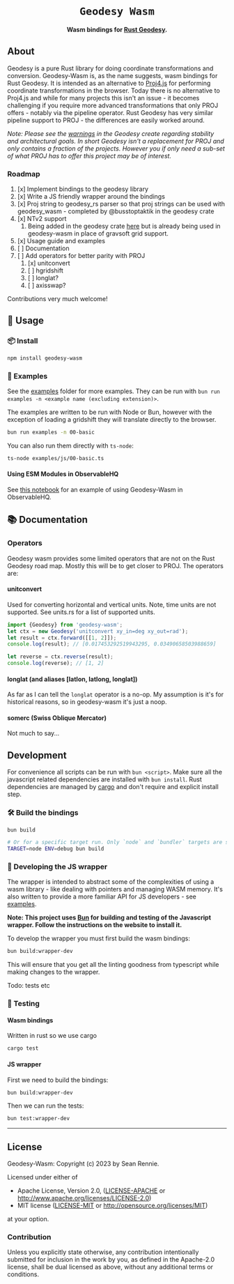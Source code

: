 <div align="center">

  <h1><code>Geodesy Wasm</code></h1>

<strong>Wasm bindings for <a href="https://github.com/busstoptaktik/geodesy">Rust Geodesy</a>.</strong>

</div>

## About

Geodesy is a pure Rust library for doing coordinate transformations and conversion. Geodesy-Wasm is, as the name suggests, wasm bindings for Rust Geodesy. It is intended as an alternative to [Proj4.js](http://proj4js.org/) for performing coordinate transformations in the browser. Today there is no alternative to Proj4.js and while for many projects this isn't an issue - it becomes challenging if you require more advanced transformations that only PROJ offers - notably via the pipeline operator. Rust Geodesy has very similar pipeline support to PROJ - the differences are easily worked around.

_Note: Please see the [warnings](https://github.com/busstoptaktik/geodesy?tab=readme-ov-file#concrete) in the Geodesy create regarding stability and architectural goals. In short Geodesy isn't a replacement for PROJ and only contains a fraction of the projects. However you if only need a sub-set of what PROJ has to offer this project may be of interest._

### Roadmap

1. [x] Implement bindings to the geodesy library
2. [x] Write a JS friendly wrapper around the bindings
3. [x] Proj string to geodesy_rs parser so that proj strings can be used with geodesy_wasm - completed by @busstoptaktik in the geodesy crate
4. [x] NTv2 support
   1. Being added in the geodesy crate [here](https://github.com/busstoptaktik/geodesy/pull/60) but is already being used in geodesy-wasm in place of gravsoft grid support.
5. [x] Usage guide and examples
6. [ ] Documentation
7. [ ] Add operators for better parity with PROJ
   1. [x] unitconvert
   2. [ ] hgridshift
   3. [ ] longlat?
   4. [ ] axisswap?

Contributions very much welcome!

## 🚴 Usage

### 📦 Install

```sh
npm install geodesy-wasm
```

### 📝 Examples

See the [examples](./examples) folder for more examples.
They can be run with `bun run examples -n <example name (excluding extension)>`.

The examples are written to be run with Node or Bun, however with the exception of loading a gridshift they will translate directly to the browser.

```bash
bun run examples -n 00-basic
```

You can also run them directly with `ts-node`:

```bash
ts-node examples/js/00-basic.ts
```

#### Using ESM Modules in ObservableHQ

See [this notebook](https://observablehq.com/d/3ff9d9b8f0b5168a) for an example of using Geodesy-Wasm in ObservableHQ.

## 📚 Documentation

### Operators

Geodesy wasm provides some limited operators that are not on the Rust Geodesy road map. Mostly this will be to get closer to PROJ. The operators are:

#### unitconvert

Used for converting horizontal and vertical units. Note, time units are not supported. See units.rs for a list of supported units.

```js
import {Geodesy} from 'geodesy-wasm';
let ctx = new Geodesy('unitconvert xy_in=deg xy_out=rad');
let result = ctx.forward([[1, 2]]);
console.log(result); // [0.017453292519943295, 0.03490658503988659]

let reverse = ctx.reverse(result);
console.log(reverse); // [1, 2]
```

#### longlat (and aliases [latlon, latlong, longlat])

As far as I can tell the `longlat` operator is a no-op. My assumption is it's for historical reasons, so in geodesy-wasm it's just a noop.

#### somerc (Swiss Oblique Mercator)

Not much to say...

## Development

For convenience all scripts can be run with `bun <script>`. Make sure all the javascript related dependencies are installed with `bun install`. Rust dependencies are managed by [cargo](https://doc.rust-lang.org/cargo/) and don't require and explicit install step.

### 🛠️ Build the bindings

```sh
bun build

# Or for a specific target run. Only `node` and `bundler` targets are supported
TARGET=node ENV=debug bun build
```

### 🔧 Developing the JS wrapper

The wrapper is intended to abstract some of the complexities of using a wasm library - like dealing with pointers and managing WASM memory. It's also written to provide a more familiar API for JS developers - see [examples](#📝-examples).

**Note: This project uses [Bun](https://bun.sh/) for building and testing of the Javascript wrapper. Follow the instructions on the website to install it.**

To develop the wrapper you must first build the wasm bindings:

```sh
bun build:wrapper-dev
```

This will ensure that you get all the linting goodness from typescript while making changes to the wrapper.

Todo: tests etc

### 🔬 Testing

#### Wasm bindings

Written in rust so we use cargo

```bash
cargo test
```

#### JS wrapper

First we need to build the bindings:

```sh
bun build:wrapper-dev
```

Then we can run the tests:

```sh
bun test:wrapper-dev
```

---

## License

Geodesy-Wasm: Copyright (c) 2023 by Sean Rennie.

Licensed under either of

- Apache License, Version 2.0, ([LICENSE-APACHE](LICENSE-APACHE) or <http://www.apache.org/licenses/LICENSE-2.0>)
- MIT license ([LICENSE-MIT](LICENSE-MIT) or <http://opensource.org/licenses/MIT>)

at your option.

### Contribution

Unless you explicitly state otherwise, any contribution intentionally
submitted for inclusion in the work by you, as defined in the Apache-2.0
license, shall be dual licensed as above, without any additional terms or
conditions.
